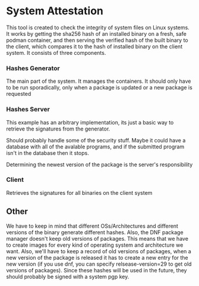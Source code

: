 # System Attestation 

This tool is created to check the integrity of system files on Linux systems. It works by getting the sha256 hash of an installed binary on a fresh, safe podman container, and then serving the verified hash of the built binary to the client, which compares it to the hash of installed binary on the client system. It consists of three components. 

### Hashes Generator

The main part of the system. It manages the containers. It should only have to be run sporadically, only when a package is updated or a new package is requested

### Hashes Server

This example has an arbitrary implementation, its just a basic way to retrieve the signatures from the generator.

Should probably handle some of the security stuff. Maybe it could have a database with all of the avalable programs, and if the submitted program isn't in the database then it stops.

Determining the newest version of the package is the server's responsibility

### Client

Retrieves the signatures for all binaries on the client system


## Other

We have to keep in mind that different OSs/Architectures and different versions of the binary generate different hashes. Also, the DNF package manager doesn't keep old versions of packages. This means that we have to create images for every kind of operating system and architecture we want. Also, we'll have to keep a record of old versions of packages, when a new version of the package is released it has to create a new entry for the new version (if you use dnf, you can specify relsease-version=29 to get old versions of packages). Since these hashes will be used in the future, they should probably be signed with a system pgp key. 